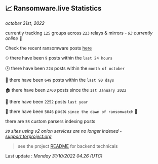
## 📈 Ransomware.live Statistics
_october 31st, 2022_

currently tracking `125` groups across `223` relays & mirrors - _`93` currently online_ 📡

Check the recent ransomware posts [here](https://www.ransomware.live/#/recentposts)


⏲ there have been `9` posts within the `last 24 hours`

🕓 there have been `224` posts within the `month of october`

📅 there have been `649` posts within the `last 90 days`

🏚 there have been `2760` posts since the `1st January 2022`

🚀 there have been `2252` posts `last year`

🦕 there have been `5046` posts `since the dawn of ransomwatch` 🐣

there are `58` custom parsers indexing posts

_`20` sites using v2 onion services are no longer indexed - [support.torproject.org](https://support.torproject.org/onionservices/v2-deprecation/)_

> see the project [README](https://github.com/jmousqueton/ransomwatch#readme) for backend technicals



Last update : _Monday 31/10/2022 04.26 (UTC)_

